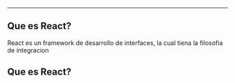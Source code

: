 
---
## Que es React?
React es un framework de desarrollo de interfaces, la cual tiena la filosofia de integracion 


## Que es React?